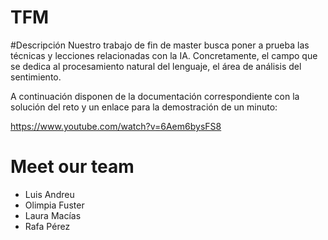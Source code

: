 # TFM

#Descripción
Nuestro trabajo de fin de master busca poner a prueba las técnicas y lecciones relacionadas con la IA. Concretamente, el campo que se dedica al procesamiento natural del lenguaje, el área de análisis del sentimiento. 

A continuación disponen de la documentación correspondiente con la solución del reto y un enlace para la demostración de un minuto:

https://www.youtube.com/watch?v=6Aem6bysFS8

# Meet our team
 -  Luis Andreu
 -  Olimpia Fuster
 -  Laura Macías
 -  Rafa Pérez
